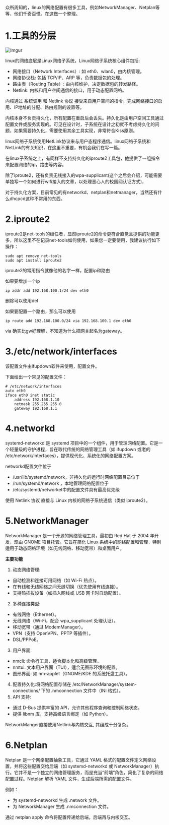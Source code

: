 众所周知的，linux的网络配置有很多工具，例如NetworkManager、Netplan等等，他们千奇百怪。在这做一个整理。

# 1.工具的分层

<img title="" src="http://123.57.190.49:12121/api/image/PNPPJ6NJ.png" alt="Imgur" data-align="inline">

linux的网络底层是Linux网络子系统，Linux网络子系统核心组件包括:

- 网络接口（Network Interfaces）: 如 eth0、wlan0，由内核管理。
- 网络协议栈: 包括 TCP/IP、ARP 等，负责数据包的处理。
- 路由表（Routing Table）: 由内核维护，决定数据包的转发路径。
- Netlink: 内核和用户空间通信的接口，用于动态配置网络。

内核通过 系统调用 和 Netlink 协议 接受来自用户空间的指令，完成网络接口的启用、IP地址的分配、路由规则的设置等。

内核本身不负责持久化，所有配置在重启后会丢失。持久化是由用户空间工具通过配置文件或服务实现的。可见在设计时，子系统在设计之初就不考虑持久化的问题，如果需要持久化，需要使用其余工具实现，非常符合Kiss原则。

linux网络子系统使用NetLink协议来与用户态程序通信。linux网络子系统和NetLink的有关知识，在这里不重要，有机会我们在写一篇。

在linux子系统之上，有同样不支持持久化的iproute2工具包，他提供了一组指令来配置网络的ip，路由等内容。

除了iproute2，还有负责无线接入的wpa-supplicant(这个之后会介绍，可能需要单独写一个如何进行wifi接入的文章，以处理恶心人的校园网认证方式)，

对于持久化方案，目前常见的有networkd、netplan和netmanager，当然还有什么dhcpcd这种不常用的东西。

# 2.iproute2

iproute2是net-tools的继任者，显然iproute2的命令更符合直觉且提供的功能更多，所以这里不在记录net-tools如何使用，如果您一定要使用，我建议执行如下操作：

```shell
sudo apt remove net-tools
sudo apt install iproute2
```

iproute2的常用指令就像他的名字一样，配置ip和路由

如果要增加一个ip

```shell
ip addr add 192.168.100.1/24 dev eth0
```

删除可以使用del

如果要配置一个路由，那么可以使用

```shell
ip route add 192.168.100.0/24 via 192.168.100.1 dev eth0
```

via 确实比gw好理解，不知道为什么把网关起名为gateway。

# 3./etc/network/interfaces

该配置文件由ifupdown软件来使用，配置文件。

下面给出一个常见的配置文件：

```shell
# /etc/network/interfaces
auto eth0
iface eth0 inet static
    address 192.168.1.10
    netmask 255.255.255.0
    gateway 192.168.1.1
```

# 4.networkd

systemd-networkd 是 systemd 项目中的一个组件，用于管理网络配置。它是一个轻量级的守护进程，旨在取代传统的网络管理工具（如 ifupdown 或老的 /etc/network/interfaces），提供现代化、系统化的网络配置方案。

networkd配置文件位于

* /usr/lib/systemd/network，非持久化的运行时网络配置目录位于
* /run/systemd/network ，本地管理网络配置位于
* /etc/systemd/networket中的配置文件具有最高优先级

使用 Netlink 协议 直接与 Linux 内核的网络子系统通信（类似 iproute2）。

# 5.NetworkManager

NetworkManager 是一个开源的网络管理工具，最初由 Red Hat 于 2004 年开发，现由 GNOME 项目托管。它旨在简化 Linux 系统中的网络配置和管理，特别适用于动态网络环境（如无线网络、移动宽带）和桌面用户。

**主要功能**

1. 动态网络管理:
* 自动检测和连接可用网络（如 Wi-Fi 热点）。
* 在有线和无线网络之间无缝切换（优先使用有线连接）。
* 支持热插拔设备（如插入网线或 USB 网卡时自动配置）。
2. 多种连接类型:
* 有线网络（Ethernet）。
* 无线网络（Wi-Fi，配合 wpa_supplicant 处理认证）。
* 移动宽带（通过 ModemManager）。
* VPN（支持 OpenVPN、PPTP 等插件）。
* DSL/PPPoE。
3. 用户界面:
* nmcli: 命令行工具，适合脚本化和高级管理。
* nmtui: 文本用户界面（TUI），适合无图形环境的配置。
* 图形界面: 如 nm-applet（GNOME/KDE 的系统托盘工具）。
4. 配置持久化:将网络配置存储在 /etc/NetworkManager/system-connections/ 下的 .nmconnection 文件中（INI 格式）。
5. API 支持:
* 通过 D-Bus 提供丰富的 API，允许其他程序查询和控制网络状态。
* 提供 libnm 库，支持高级语言绑定（如 Python）。

NetworkManger直接使用Netlink与内核交互, 其组成十分复杂。

# 6.Netplan

Netplan 是一个网络配置抽象工具，它通过 YAML 格式的配置文件定义网络设置，并将这些配置交给后端（如 systemd-networkd 或 NetworkManager）执行。它并不是一个独立的网络管理服务，而是充当“前端”角色，简化了复杂的网络配置过程。Netplan 解析 YAML 文件，生成后端所需的配置文件。

例如：

* 为 systemd-networkd 生成 .network 文件。
* 为 NetworkManager 生成 .nmconnection 文件。

通过 netplan apply 命令将配置传递给后端，后端再与内核交互。
